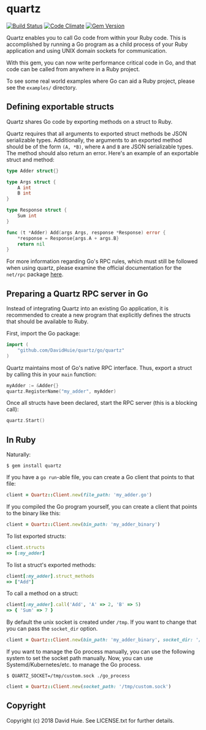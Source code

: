 # quartz

[![Build Status](https://travis-ci.org/DavidHuie/quartz.svg?branch=master)](https://travis-ci.org/DavidHuie/quartz) [![Code Climate](https://codeclimate.com/github/DavidHuie/quartz.png)](https://codeclimate.com/github/DavidHuie/quartz)
[![Gem Version](https://badge.fury.io/rb/quartz.svg)](http://badge.fury.io/rb/quartz)

Quartz enables you to call Go code from within your
Ruby code. This is accomplished by running a Go program
as a child process of your Ruby application and using UNIX domain sockets
for communication.

With this gem, you can now write performance critical code in Go, and that
code can be called from anywhere in a Ruby project.

To see some real world examples where Go can aid a Ruby project, please see
the `examples/` directory.

## Defining exportable structs

Quartz shares Go code by exporting methods on a struct to Ruby.

Quartz requires that all arguments to exported struct methods be JSON serializable
types. Additionally, the arguments to an exported method should be of the form
`(A, *B)`, where `A` and `B` are JSON serializable types. The method should also
return an error. Here's an example of an exportable struct and method:

```go
type Adder struct{}

type Args struct {
	A int
	B int
}

type Response struct {
	Sum int
}

func (t *Adder) Add(args Args, response *Response) error {
	*response = Response{args.A + args.B}
	return nil
}
```

For more information regarding Go's RPC rules, which must still be followed
when using quartz, please examine the official documentation for
the `net/rpc` package [here](http://golang.org/pkg/net/rpc/).

## Preparing a Quartz RPC server in Go

Instead of integrating Quartz into an existing Go application,
it is recommended to create a new program
that explicitly defines the structs that should be available
to Ruby.

First, import the Go package:

```go
import (
	"github.com/DavidHuie/quartz/go/quartz"
)
```

Quartz maintains most of Go's native RPC interface. Thus, export a struct
by calling this in your `main` function:

```go
myAdder := &Adder{}
quartz.RegisterName("my_adder", myAdder)
```

Once all structs have been declared, start the RPC server (this is a blocking call):

```go
quartz.Start()
```

## In Ruby

Naturally:

```shell
$ gem install quartz
```

If you have a `go run`-able file, you can create a Go client that
points to that file:

```ruby
client = Quartz::Client.new(file_path: 'my_adder.go')
```

If you compiled the Go program yourself, you can create a client
that points to the binary like this:

```ruby
client = Quartz::Client.new(bin_path: 'my_adder_binary')
```

To list exported structs:

```ruby
client.structs
=> [:my_adder]
```

To list a struct's exported methods:

```ruby
client[:my_adder].struct_methods
=> ["Add"]
```

To call a method on a struct:

```ruby
client[:my_adder].call('Add', 'A' => 2, 'B' => 5)
=> { 'Sum' => 7 }
```

By default the unix socket is created under `/tmp`. If you want to change that
you can pass the `socket_dir` option.


```ruby
client = Quartz::Client.new(bin_path: 'my_adder_binary', socket_dir: '/apps/my_app/tmp')
```

If you want to manage the Go process manually, you can use the
following system to set the socket path manually. Now, you can use
Systemd/Kubernetes/etc. to manage the Go process.

```shell
$ QUARTZ_SOCKET=/tmp/custom.sock ./go_process
```

```ruby
client = Quartz::Client.new(socket_path: '/tmp/custom.sock')

```

## Copyright

Copyright (c) 2018 David Huie. See LICENSE.txt for further details.
